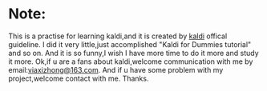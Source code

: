 # Note:
This is a practise for learning kaldi,and it is created by [kaldi](http://kaldi-asr.org/doc/) offical guideline.
I did it very little,just accomplished "Kaldi for Dummies tutorial" and so on.
And it is so funny,I wish I have more time to do it more and study it more.
Ok,if u are a fans about kaldi,welcome communication with me by email:viaxizhong@163.com.
And if u have some problem with my project,welcome contact with me.
Thanks.